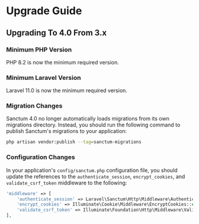 # Upgrade Guide

## Upgrading To 4.0 From 3.x

### Minimum PHP Version

PHP 8.2 is now the minimum required version.

### Minimum Laravel Version

Laravel 11.0 is now the minimum required version.

### Migration Changes

Sanctum 4.0 no longer automatically loads migrations from its own migrations directory. Instead, you should run the following command to publish Sanctum's migrations to your application:

```bash
php artisan vendor:publish --tag=sanctum-migrations
```

### Configuration Changes

In your application's `config/sanctum.php` configuration file, you should update the references to the `authenticate_session`, `encrypt_cookies`, and `validate_csrf_token` middleware to the following:

```php
'middleware' => [
    'authenticate_session' => Laravel\Sanctum\Http\Middleware\AuthenticateSession::class,
    'encrypt_cookies' => Illuminate\Cookie\Middleware\EncryptCookies::class,
    'validate_csrf_token' => Illuminate\Foundation\Http\Middleware\ValidateCsrfToken::class,
],
```
